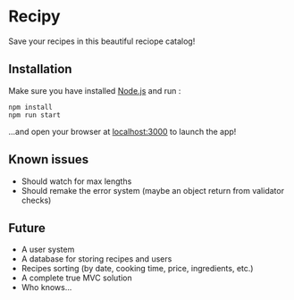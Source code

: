 # Recipy

Save your recipes in this beautiful reciope catalog!

## Installation

Make sure you have installed [Node.js](https://nodejs.org/en/) and run :

	npm install
	npm run start

...and open your browser at [localhost:3000](http://localhost:3000) to launch the app!

## Known issues

- Should watch for max lengths
- Should remake the error system (maybe an object return from validator checks)

## Future

- A user system
- A database for storing recipes and users
- Recipes sorting (by date, cooking time, price, ingredients, etc.)
- A complete true MVC solution
- Who knows...
